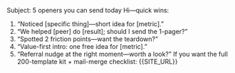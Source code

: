 Subject: 5 openers you can send today
Hi—quick wins:
1) “Noticed [specific thing]—short idea for [metric].”
2) “We helped [peer] do [result]; should I send the 1-pager?”
3) “Spotted 2 friction points—want the teardown?”
4) “Value-first intro: one free idea for [metric].”
5) “Referral nudge at the right moment—worth a look?”
If you want the full 200-template kit + mail-merge checklist:
{{SITE_URL}}
